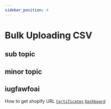 ```yaml
---
sidebar_position: 4
---
```


# Bulk Uploading CSV

## sub topic

## minor topic
## iugfawfoai




How to get shopify URL [`Certificates`](./certificates) [`Dashboard`](./dashborad)